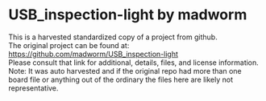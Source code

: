 
# USB_inspection-light by madworm  
This is a harvested standardized copy of a project from github.  
The original project can be found at:  
https://github.com/madworm/USB_inspection-light  
Please consult that link for additional, details, files, and license information.  
Note: It was auto harvested and if the original repo had more than one board file or anything out of the ordinary the files here are likely not representative.  
    